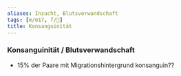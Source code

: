```yaml
---
aliases: Inzucht, Blutsverwandschaft
tags: [m/m17, f/🧬]
title: Konsanguinität
---
```

### Konsanguinität / Blutsverwandschaft
- 15% der Paare mit Migrationshintergrund konsanguin??